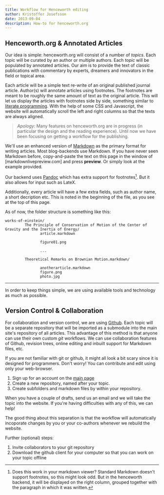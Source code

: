 ```yaml
---
title: Workflow for Henceworth editing
author: Kristoffer Josefsson
date: 2013-09-04
description: How-to for henceworth.org
---
```



## Henceworth.org & Annotated Articles

Our idea is simple: henceworth.org will consist of a number of *topics*. Each topic will be curated by an author or multiple authors. Each *topic* will be populated by annotated articles.  Our aim is to provide the text of classic publications with commentary by experts, dreamers and innovators in the field or topical area.

Each article will be a simple text re-write of an original published journal article. Author(s) will annotate articles using footnotes. The footnotes are meant to be roughly the same amount of text as the original article. This will let us display the articles with footnotes side by side, something similar to [literate programming](http://jashkenas.s3.amazonaws.com/misc/docco/docco.html). With the help of some CSS and Javascript, the website will automatically scroll the left and right columns so that the texts are always aligned.

> *Apology:* Many features on henceworth.org are in progress (in particular the design and the reading experience). Until now we have been focusing on getting a workflow for the publishing. 

We'll use an enhanced version of [Markdown](http://en.wikipedia.org/wiki/Markdown) as the primary format for writing articles. Most blog-backends use Markdown.  If you have never seen Markdown before, copy-and-paste the text on this page in the window of [markdownlivepreview.com] and press **preview**.  Or simply look at the example provided. 

Our backend uses [Pandoc](http://johnmacfarlane.net/pandoc/) which has extra support for footnotes[^note_1]. But it also allows for input such as LateX. 

[^note_1]: Does this work in your markdown viewer?
   Standard Markdown doesn't support footnotes, so this might look odd. But in the henceworth backend, it will be displayed on the right column, grouped together with the paragraph in which it was written.

Additionally, every article will have a few extra fields, such as author name, a short decription etc. This is noted in the beginning of the file, as you see at the top of this page.

As of now, the folder structure is something like this:


    works-of-einstein/
             The Principle of Conservation of Motion of the Center of Gravity and the Inertia of Energy/
           	 		article.markdown
           	 		
           	 		figure01.png

           	 		...

             Theoretical Remarks on Brownian Motion.markdown/

             		anotherarticle.markdown
             		figure.png
             		photo.jpg


----

In order to keep things simple, we are using available tools and technology as much as possible.

## Version Control & Collaboration


For collaboration and version control, we are using [Github](http://github.com). Each topic will be a separate repository that will be imported as a submodule into the main site's repository of all articles. This advantage of this method is that anyone can use their own custom *git* workflows.  We can use collaboration features of Github, revision trees, online editing and inbuilt support for Markdown files, etc.

If you are not familiar with git or github, it might all look a bit scary since it is designed for programmers. Don't worry! You can contribute and edit using only your web-browser. 

1. Sign up for an account on the [main page](http://github.com)
2. Create a new repository, named after your topic.
3. Create subfolders and markdown files by within your repository.

When you have a couple of drafts, send us an email and we will take the topic into the website.  If you're having difficulties with any of this, we can help!

The good thing about this separation is that the workflow will automatically incoporate changes by you or your co-authors whenever we rebuild the website. 

Further (optional) steps:

1. Invite collaborators to your git repository
2. Download the github client for your computer so that you can work on your topic offline






